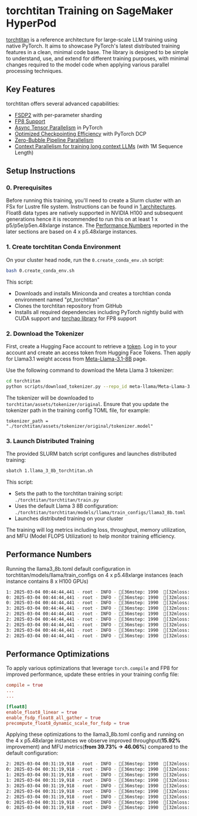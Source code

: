 # torchtitan Training on SageMaker HyperPod

[torchtitan](https://github.com/pytorch/torchtitan) is a reference architecture for large-scale LLM training using native PyTorch. It aims to showcase PyTorch's latest distributed training features in a clean, minimal code base. The library is designed to be simple to understand, use, and extend for different training purposes, with minimal changes required to the model code when applying various parallel processing techniques.

## Key Features

torchtitan offers several advanced capabilities:

- [FSDP2](https://github.com/pytorch/torchtitan/blob/main/docs/fsdp.md) with per-parameter sharding
- [FP8 Support](https://discuss.pytorch.org/t/distributed-w-torchtitan-enabling-float8-all-gather-in-fsdp2/209323)
- [Async Tensor Parallelism](https://discuss.pytorch.org/t/distributed-w-torchtitan-introducing-async-tensor-parallelism-in-pytorch/209487) in PyTorch
- [Optimized Checkpointing Efficiency](https://discuss.pytorch.org/t/distributed-w-torchtitan-optimizing-checkpointing-efficiency-with-pytorch-dcp/211250) with PyTorch DCP
- [Zero-Bubble Pipeline Parallelism](https://discuss.pytorch.org/t/distributed-w-torchtitan-training-with-zero-bubble-pipeline-parallelism/214420)
- [Context Parallelism for training long context LLMs](https://discuss.pytorch.org/t/distributed-w-torchtitan-breaking-barriers-training-long-context-llms-with-1m-sequence-length-in-pytorch-using-context-parallel/215082/1) (with 1M Sequence Length)

## Setup Instructions

### 0. Prerequisites

Before running this training, you'll need to create a Slurm cluster with an FSx for Lustre file system. Instructions can be found in [1.architectures](../../1.architectures). Float8 data types are natively supported in NVIDIA H100 and subsequent generations hence it is recommended to run this on at least 1 x p5/p5e/p5en.48xlarge instance. The [Performance Numbers](#performance-numbers) reported in the later sections are based on 4 x p5.48xlarge instances.


### 1. Create torchtitan Conda Environment

On your cluster head node, run the `0.create_conda_env.sh` script:

```bash
bash 0.create_conda_env.sh
```

This script:
- Downloads and installs Miniconda and creates a torchtian conda environment named "pt_torchtitan"
- Clones the torchtitan repository from GitHub 
- Installs all required dependencies including PyTorch nightly build with CUDA support and [torchao library](https://github.com/pytorch/ao) for FP8 support


### 2. Download the Tokenizer

First, create a Hugging Face account to retrieve a [token](https://huggingface.co/settings/tokens.). Log in to your account and create an access token from Hugging Face Tokens. Then apply for Llama3.1 weight access from [Meta-Llama-3.1-8B](https://huggingface.co/meta-llama/Llama-3.1-8B) page.

Use the following command to download the Meta Llama 3 tokenizer:

```bash
cd torchtitan
python scripts/download_tokenizer.py --repo_id meta-llama/Meta-Llama-3.1-8B --tokenizer_path "original" --hf_token=YOUR_HF_TOKEN_HERE
```

The tokenizer will be downloaded to `torchtitan/assets/tokenizer/original`. Ensure that you update the tokenizer path in the training config TOML file, for example:

```
tokenizer_path = "./torchtitan/assets/tokenizer/original/tokenizer.model"
```

### 3. Launch Distributed Training

The provided SLURM batch script configures and launches distributed training:

```bash
sbatch 1.llama_3_8b_torchtitan.sh
```

This script:
- Sets the path to the torchtitan training script: `./torchtitan/torchtitan/train.py`
- Uses the default Llama 3 8B configuration: `./torchtitan/torchtitan/models/llama/train_configs/llama3_8b.toml`
- Launches distributed training on your cluster

The training will log metrics including loss, throughput, memory utilization, and MFU (Model FLOPS Utilization) to help monitor training efficiency.

## Performance Numbers

Running the llama3_8b.toml default configuration in torchtitan/models/llama/train_configs on 4 x p5.48xlarge instances (each instance contains 8 x H100 GPUs)

```bash
1: 2025-03-04 00:44:44,441 - root - INFO - [36mstep: 1990  [32mloss:  3.4370  [33mmemory: 68.57GiB(86.69%)  [34mtps: 6,785  [35mmfu: 39.73%[39m
0: 2025-03-04 00:44:44,441 - root - INFO - [36mstep: 1990  [32mloss:  3.4370  [33mmemory: 68.57GiB(86.69%)  [34mtps: 6,785  [35mmfu: 39.73%[39m
0: 2025-03-04 00:44:44,441 - root - INFO - [36mstep: 1990  [32mloss:  3.4370  [33mmemory: 68.57GiB(86.69%)  [34mtps: 6,785  [35mmfu: 39.73%[39m
3: 2025-03-04 00:44:44,441 - root - INFO - [36mstep: 1990  [32mloss:  3.4370  [33mmemory: 68.57GiB(86.69%)  [34mtps: 6,785  [35mmfu: 39.73%[39m
2: 2025-03-04 00:44:44,441 - root - INFO - [36mstep: 1990  [32mloss:  3.4370  [33mmemory: 68.57GiB(86.69%)  [34mtps: 6,785  [35mmfu: 39.73%[39m
2: 2025-03-04 00:44:44,441 - root - INFO - [36mstep: 1990  [32mloss:  3.4370  [33mmemory: 68.57GiB(86.69%)  [34mtps: 6,785  [35mmfu: 39.73%[39m
2: 2025-03-04 00:44:44,441 - root - INFO - [36mstep: 1990  [32mloss:  3.4370  [33mmemory: 68.57GiB(86.69%)  [34mtps: 6,785  [35mmfu: 39.73%[39m
3: 2025-03-04 00:44:44,441 - root - INFO - [36mstep: 1990  [32mloss:  3.4370  [33mmemory: 68.57GiB(86.69%)  [34mtps: 6,785  [35mmfu: 39.73%[39m
2: 2025-03-04 00:44:44,441 - root - INFO - [36mstep: 1990  [32mloss:  3.4370  [33mmemory: 68.57GiB(86.69%)  [34mtps: 6,785  [35mmfu: 39.73%[39m
```


## Performance Optimizations

To apply various optimizations that leverage `torch.compile` and FP8 for improved performance, update these entries in your training config file:

```toml
compile = true
...
...

[float8]
enable_float8_linear = true
enable_fsdp_float8_all_gather = true
precompute_float8_dynamic_scale_for_fsdp = true
```

Applying these optimizations to the llama3_8b.toml config and running on the 4 x p5.48xlarge instances we observe improved throughput(**15.92%** improvement) and MFU metrics(**from 39.73% -> 46.06%**) compared to the default configuration:

```bash
2: 2025-03-04 00:31:19,918 - root - INFO - [36mstep: 1990  [32mloss:  3.4255  [33mmemory: 63.48GiB(80.25%)  [34mtps: 7,865  [35mmfu: 46.06%[39m
0: 2025-03-04 00:31:19,918 - root - INFO - [36mstep: 1990  [32mloss:  3.4255  [33mmemory: 63.48GiB(80.25%)  [34mtps: 7,865  [35mmfu: 46.06%[39m
1: 2025-03-04 00:31:19,918 - root - INFO - [36mstep: 1990  [32mloss:  3.4255  [33mmemory: 63.48GiB(80.25%)  [34mtps: 7,865  [35mmfu: 46.06%[39m
1: 2025-03-04 00:31:19,918 - root - INFO - [36mstep: 1990  [32mloss:  3.4255  [33mmemory: 63.48GiB(80.25%)  [34mtps: 7,865  [35mmfu: 46.06%[39m
3: 2025-03-04 00:31:19,918 - root - INFO - [36mstep: 1990  [32mloss:  3.4255  [33mmemory: 63.48GiB(80.25%)  [34mtps: 7,865  [35mmfu: 46.06%[39m
2: 2025-03-04 00:31:19,918 - root - INFO - [36mstep: 1990  [32mloss:  3.4255  [33mmemory: 63.48GiB(80.25%)  [34mtps: 7,865  [35mmfu: 46.06%[39m
2: 2025-03-04 00:31:19,918 - root - INFO - [36mstep: 1990  [32mloss:  3.4255  [33mmemory: 63.48GiB(80.25%)  [34mtps: 7,865  [35mmfu: 46.06%[39m
0: 2025-03-04 00:31:19,918 - root - INFO - [36mstep: 1990  [32mloss:  3.4255  [33mmemory: 63.48GiB(80.25%)  [34mtps: 7,865  [35mmfu: 46.06%[39m
0: 2025-03-04 00:31:19,918 - root - INFO - [36mstep: 1990  [32mloss:  3.4255  [33mmemory: 63.48GiB(80.25%)  [34mtps: 7,865  [35mmfu: 46.06%[39m
```

